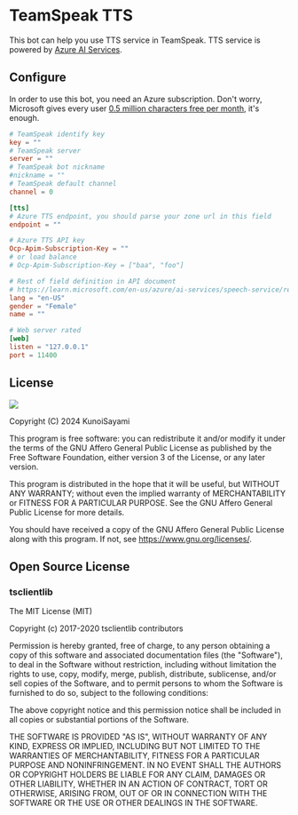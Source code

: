 # TeamSpeak TTS

This bot can help you use TTS service in TeamSpeak. TTS service is powered by [Azure AI Services](https://azure.microsoft.com/en-us/products/ai-services/ai-speech/).

## Configure

In order to use this bot, you need an Azure subscription. Don't worry, Microsoft gives every user [0.5 million characters free per month](https://azure.microsoft.com/en-us/pricing/details/cognitive-services/speech-services/), it's enough.

```toml
# TeamSpeak identify key
key = ""
# TeamSpeak server
server = ""
# TeamSpeak bot nickname
#nickname = ""
# TeamSpeak default channel
channel = 0

[tts]
# Azure TTS endpoint, you should parse your zone url in this field
endpoint = ""

# Azure TTS API key
Ocp-Apim-Subscription-Key = ""
# or load balance
# Ocp-Apim-Subscription-Key = ["baa", "foo"]

# Rest of field definition in API document
# https://learn.microsoft.com/en-us/azure/ai-services/speech-service/rest-text-to-speech
lang = "en-US"
gender = "Female"
name = ""

# Web server rated
[web]
listen = "127.0.0.1"
port = 11400
```

## License

[![](https://www.gnu.org/graphics/agplv3-155x51.png)](https://www.gnu.org/licenses/agpl-3.0.txt)

Copyright (C) 2024 KunoiSayami

This program is free software: you can redistribute it and/or modify it under the terms of the GNU Affero General Public License as published by the Free Software Foundation, either version 3 of the License, or any later version.

This program is distributed in the hope that it will be useful, but WITHOUT ANY WARRANTY; without even the implied warranty of MERCHANTABILITY or FITNESS FOR A PARTICULAR PURPOSE. See the GNU Affero General Public License for more details.

You should have received a copy of the GNU Affero General Public License along with this program. If not, see <https://www.gnu.org/licenses/>.


## Open Source License

### tsclientlib
The MIT License (MIT)

Copyright (c) 2017-2020 tsclientlib contributors

Permission is hereby granted, free of charge, to any person obtaining a copy
of this software and associated documentation files (the "Software"), to deal
in the Software without restriction, including without limitation the rights
to use, copy, modify, merge, publish, distribute, sublicense, and/or sell
copies of the Software, and to permit persons to whom the Software is
furnished to do so, subject to the following conditions:

The above copyright notice and this permission notice shall be included in all
copies or substantial portions of the Software.

THE SOFTWARE IS PROVIDED "AS IS", WITHOUT WARRANTY OF ANY KIND, EXPRESS OR
IMPLIED, INCLUDING BUT NOT LIMITED TO THE WARRANTIES OF MERCHANTABILITY,
FITNESS FOR A PARTICULAR PURPOSE AND NONINFRINGEMENT. IN NO EVENT SHALL THE
AUTHORS OR COPYRIGHT HOLDERS BE LIABLE FOR ANY CLAIM, DAMAGES OR OTHER
LIABILITY, WHETHER IN AN ACTION OF CONTRACT, TORT OR OTHERWISE, ARISING FROM,
OUT OF OR IN CONNECTION WITH THE SOFTWARE OR THE USE OR OTHER DEALINGS IN THE
SOFTWARE.